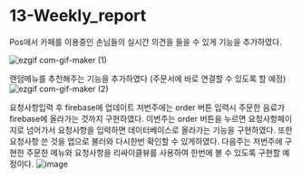 # 13-Weekly_report

Pos에서 카페를 이용중인 손님들의 실시간 의견을 들을 수 있게 기능을 추가하였다.

![ezgif com-gif-maker (1)](https://user-images.githubusercontent.com/79883718/120160441-37c86c80-c231-11eb-95b6-58ea40b58e93.gif)


랜덤메뉴를 추천해주는 기능을 추가하였다 (주문서에 바로 연결할 수 있도록 할 예정)
![ezgif com-gif-maker (2)](https://user-images.githubusercontent.com/79992109/120160927-c4732a80-c231-11eb-8347-5d5b482d6de4.gif)

요청사항입력 후 firebase에 업데이트
 저번주에는 order 버튼 입력시 주문한 음료가 firebase에 올라가는 것까지 구현하였다.
 이번주는 order 버튼을 누르면 요청사항페이지로 넘어가서 요청사항을 입력하면 데이터베이스로 올라가는 기능을 구현하였다.
 또한 요청사항 쓴 것을 앱으로 불러와 다시한번 확인할 수 있게하였다. 다음주는 저번주에 구현한 주문한 메뉴와 요청사항을 리싸이클뷰를 사용하여  한번에 볼 수 있도록 구현할 예정이다.
 ![image](https://user-images.githubusercontent.com/75411735/120164171-3dc04c80-c235-11eb-8175-db2b941101e0.png)

